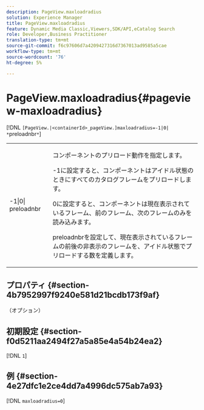 ```yaml
---
description: PageView.maxloadradius
solution: Experience Manager
title: PageView.maxloadradius
feature: Dynamic Media Classic,Viewers,SDK/API,eCatalog Search
role: Developer,Business Practitioner
translation-type: tm+mt
source-git-commit: f6c97606d7a4209427316d7367013ad9585a5cae
workflow-type: tm+mt
source-wordcount: '76'
ht-degree: 5%

---
```



# PageView.maxloadradius{#pageview-maxloadradius}

[!DNL `[PageView.|<containerId>_pageView.]maxloadradius=-1|0| *`preloadnbr`*`]

<table id="table_985ADD6C9BD04C629A84C9C625CCCFEB"> 
 <tbody> 
  <tr> 
   <td colname="col1"> <p><span class="codeph">-1|0|<span class="varname"> preloadnbr</span></span> </p> </td> 
   <td colname="col2"> <p>コンポーネントのプリロード動作を指定します。 </p> <p><span class="codeph"> -1</span>に設定すると、コンポーネントはアイドル状態のときにすべてのカタログフレームをプリロードします。 </p> <p> <span class="codeph"> 0</span>に設定すると、コンポーネントは現在表示されているフレーム、前のフレーム、次のフレームのみを読み込みます。 </p> <p><span class="codeph"><span class="varname"> preloadnbr</span></span>を設定して、現在表示されているフレームの前後の非表示のフレームを、アイドル状態でプリロードする数を定義します。 </p> </td> 
  </tr> 
 </tbody> 
</table>

## プロパティ {#section-4b7952997f9240e581d21bcdb173f9af}

（オプション）

## 初期設定 {#section-f0d5211aa2494f27a5a85e4a54b24ea2}

[!DNL `1`]

## 例 {#section-4e27dfc1e2ce4dd7a4996dc575ab7a93}

[!DNL `maxloadradius=0`]
